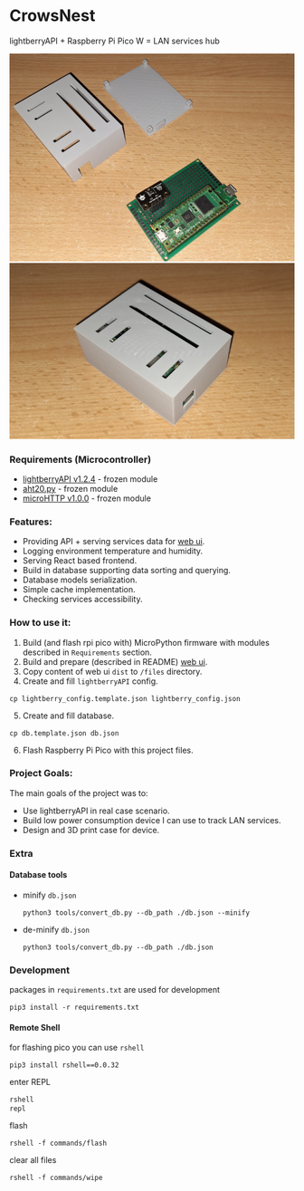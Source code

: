 # CrowsNest
lightberryAPI + Raspberry Pi Pico W = LAN services hub

![case_1](media/1.jpg)
![case_2](media/2.jpg)

### Requirements (Microcontroller)

- [lightberryAPI v1.2.4](https://github.com/zNitche/lightberryAPI/releases/tag/v1.2.4) - frozen module
- [aht20.py](https://github.com/zNitche/pico-aht20/blob/master/aht20.py) - frozen module
- [microHTTP v1.0.0](https://github.com/zNitche/microHTTP/releases/tag/v1.0.0) - frozen module

### Features:
- Providing API + serving services data for [web ui](https://github.com/zNitche/CrowsNestUI).
- Logging environment temperature and humidity.
- Serving React based frontend.
- Build in database supporting data sorting and querying.
- Database models serialization.
- Simple cache implementation.
- Checking services accessibility.

### How to use it:
1. Build (and flash rpi pico with) MicroPython firmware with modules described in `Requirements` section.
2. Build and prepare (described in README) [web ui](https://github.com/zNitche/CrowsNestUI).
3. Copy content of web ui `dist` to `/files` directory.
4. Create and fill `lightberryAPI` config.
```
cp lightberry_config.template.json lightberry_config.json
```
5. Create and fill database.
```
cp db.template.json db.json
```
6. Flash Raspberry Pi Pico with this project files.

### Project Goals:
The main goals of the project was to: 
- Use lightberryAPI in real case scenario.
- Build low power consumption device I can use to track LAN services.
- Design and 3D print case for device.

### Extra
#### Database tools
- minify `db.json`
  ```
  python3 tools/convert_db.py --db_path ./db.json --minify
  ```
- de-minify `db.json`
  ```
  python3 tools/convert_db.py --db_path ./db.json
  ```

### Development
packages in `requirements.txt` are used for development

```
pip3 install -r requirements.txt
```

#### Remote Shell
for flashing pico you can use `rshell`
```
pip3 install rshell==0.0.32
```

enter REPL
```
rshell 
repl
```

flash
```
rshell -f commands/flash
```

clear all files
```
rshell -f commands/wipe
```
